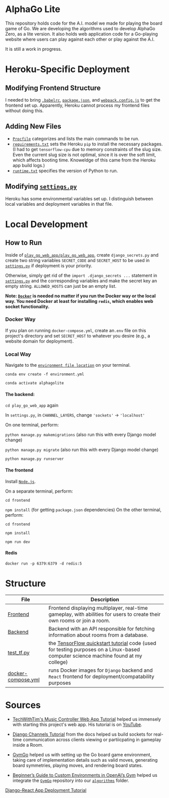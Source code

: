 # AlphaGo Lite

This repository holds code for the A.I. model we made for playing the board game of Go. We are developing the algorithms used to develop AlphaGo Zero, as a lite version. It also holds web application code for a Go-playing website where users can play against each other or play against the A.I.

It is still a work in progress.

# Heroku-Specific Deployment

## Modifying Frontend Structure

I needed to bring [`.babelrc`](https://github.com/joegenius98/AlphaGoLite/blob/main/.babelrc), [`package.json`](https://github.com/joegenius98/AlphaGoLite/blob/main/package.json), and [`webpack.config.js`](https://github.com/joegenius98/AlphaGoLite/blob/main/webpack.config.js) to get the frontend set up. Apparently, Heroku cannot process my frontend files without doing this.

## Adding New Files

* [`Procfile`](https://github.com/joegenius98/AlphaGoLite/blob/main/Procfile) categorizes and lists the main commands to be run.
* [`requirements.txt`](https://github.com/joegenius98/AlphaGoLite/blob/main/requirements.txt) sets the Heroku `pip` to install the necessary packages. (I had to get `tensorflow-cpu` due to memory constraints of the slug size. Even the current slug size is not optimal, since it is over the soft limit, which affects booting time. Knoweldge of this came from the Heroku app build logs.)
* [`runtime.txt`](https://github.com/joegenius98/AlphaGoLite/blob/main/runtime.txt) specifies the version of Python to run.

## Modifying [`settings.py`](https://github.com/joegenius98/AlphaGoLite/blob/main/play_go_web_app/play_go_web_app/settings.py) 
Heroku has some environmental variables set up. I distinguish between local variables and deployment variables in that file.





# Local Development

## How to Run

Inside of [`play_go_web_app/play_go_web_app`](play_go_web_app/play_go_web_app), create `django_secrets.py` and create two string variables `SECRET_CODE` and `SECRET_HOST` to be used in [`settings.py`](play_go_web_app/play_go_web_app/settings.py) if deployment is your priority.

Otherwise, simply get rid of the `import .django_secrets ...` statement in [`settings.py`](play_go_web_app/play_go_web_app/settings.py) and the corresponding variables and make the secret key an empty string. `ALLOWED_HOSTS` can just be an empty list.

**Note: [`Docker`](https://www.docker.com/get-started) is needed no matter if you run the Docker way or the local way. You need Docker at least for installing `redis`, which enables web socket functionality.**

### Docker Way

If you plan on running `docker-compose.yml`, create an`.env` file on this project's directory and set `SECRET_HOST` to whatever you desire (e.g., a website domain for deployment).

### Local Way

Navigate to the [`environment file location`](./env_setup/environment.yml) on your terminal.

`conda env create -f environment.yml`

`conda activate alphagolite`

#### The backend:

`cd play_go_web_app` again

In `settings.py`, in `CHANNEL_LAYERS`, change `'sockets'` -> `'localhost'`

On one terminal, perform:

`python manage.py makemigrations` (also run this with every Django model change)

`python manage.py migrate` (also run this with every Django model change)

`python manage.py runserver`

#### The frontend

Install [`Node.js`](https://nodejs.org/en/download/).

On a separate terminal, perform:

`cd frontend`

`npm install` (for getting `package.json` dependencies)
On the other terminal, perform:

`cd frontend`

`npm install`

`npm run dev`

#### Redis

`docker run -p 6379:6379 -d redis:5 `

# Structure

| File                                       | Description                                                                                                                                                                                   |
| ------------------------------------------ | --------------------------------------------------------------------------------------------------------------------------------------------------------------------------------------------- |
| [Frontend](play_go_web_app/frontend)       | Frontend displaying multiplayer, real-time gameplay, with abilities for users to create their own rooms or join a room.                                                                       |
| [Backend](play_go_web_app/api)             | Backend with an API responsible for fetching information about rooms from a database.                                                                                                         |
| [test_tf.py](test_tf.py)                   | the [TensorFlow quickstart tutorial](https://www.tensorflow.org/tutorials/quickstart/beginner) code (used for testing purposes on a Linux-based computer science machine found at my college) |
| [docker-compose.yml](./docker-compose.yml) | runs Docker images for `Django` backend and `React` frontend for deployment/compatability purposes                                                                                            |

# Sources

- [TechWithTim's Music Controller Web App Tutorial](https://github.com/techwithtim/Music-Controller-Web-App-Tutorial) helped us immensely with starting this project's web app. His tutorial is on [YouTube](https://youtube.com/playlist?list=PLzMcBGfZo4-kCLWnGmK0jUBmGLaJxvi4j).
- [Django Channels Tutorial](https://channels.readthedocs.io/en/stable/tutorial/part_1.html) from the docs helped us build sockets for real-time communication across clients viewing or partiicpating in gameplay inside a Room.
- [GymGo](https://github.com/aigagror/GymGo.git) helped us with setting up the Go board game environment, taking care of implementation details such as valid moves, generating board symmetries, playing moves, and rendering board states.

- [Beginner’s Guide to Custom Environments in OpenAI’s Gym](https://towardsdatascience.com/beginners-guide-to-custom-environments-in-openai-s-gym-989371673952) helped us integrate the [`GymGo`](https://github.com/aigagror/GymGo.git) repository into our [`algorithms`](./algorithms) folder.

[Django-React App Deployment Tutorial](https://towardsdev.com/django-react-app-from-scratch-to-deployment-part-1-8a2fa9a97f1)
